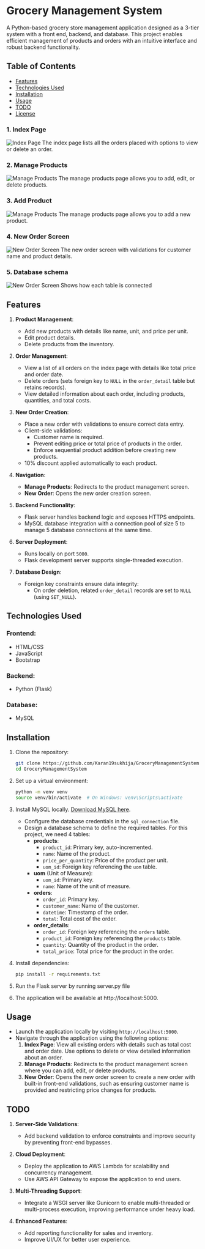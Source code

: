 # Grocery Management System

A Python-based grocery store management application designed as a 3-tier system with a front end, backend, and database. This project enables efficient management of products and orders with an intuitive interface and robust backend functionality.

## Table of Contents
- [Features](#features)
- [Technologies Used](#technologies-used)
- [Installation](#installation)
- [Usage](#usage)
- [TODO](#todo)
- [License](#license)

### 1. Index Page
![Index Page](screenshots/index_page.png)
The index page lists all the orders placed with options to view or delete an order.

### 2. Manage Products
![Manage Products](screenshots/manage_products.png)
The manage products page allows you to add, edit, or delete products.

### 3. Add Product
![Manage Products](screenshots/add_product.png)
The manage products page allows you to add a new product.

### 4. New Order Screen
![New Order Screen](screenshots/new_order.png)
The new order screen with validations for customer name and product details.

### 5. Database schema
![New Order Screen](screenshots/database_schema.png)
Shows how each table is connected

## Features
1. **Product Management**:
   - Add new products with details like name, unit, and price per unit.
   - Edit product details.
   - Delete products from the inventory.

2. **Order Management**:
   - View a list of all orders on the index page with details like total price and order date.
   - Delete orders (sets foreign key to `NULL` in the `order_detail` table but retains records).
   - View detailed information about each order, including products, quantities, and total costs.

3. **New Order Creation**:
   - Place a new order with validations to ensure correct data entry.
   - Client-side validations:
     - Customer name is required.
     - Prevent editing price or total price of products in the order.
     - Enforce sequential product addition before creating new products.
   - 10% discount applied automatically to each product.

4. **Navigation**:
   - **Manage Products**: Redirects to the product management screen.
   - **New Order**: Opens the new order creation screen.

5. **Backend Functionality**:
   - Flask server handles backend logic and exposes HTTPS endpoints.
   - MySQL database integration with a connection pool of size 5 to manage 5 database connections at the same time.

6. **Server Deployment**:
   - Runs locally on port `5000`.
   - Flask development server supports single-threaded execution.

7. **Database Design**:
   - Foreign key constraints ensure data integrity:
     - On order deletion, related `order_detail` records are set to `NULL` (using `SET_NULL`).

## Technologies Used
### Frontend:
- HTML/CSS
- JavaScript
- Bootstrap

### Backend:
- Python (Flask)

### Database:
- MySQL

## Installation
1. Clone the repository:
   ```bash
   git clone https://github.com/Karan19sukhija/GroceryManagementSystem.git
   cd GroceryManagementSystem

2. Set up a virtual environment:
    ```bash
   python -m venv venv
   source venv/bin/activate  # On Windows: venv\Scripts\activate

3. Install MySQL locally. [Download MySQL here](https://dev.mysql.com/downloads/mysql/).

   - Configure the database credentials in the `sql_connection` file.
   - Design a database schema to define the required tables. For this project, we need 4 tables:
     - **products**:
       - `product_id`: Primary key, auto-incremented.
       - `name`: Name of the product.
       - `price_per_quantity`: Price of the product per unit.
       - `uom_id`: Foreign key referencing the `uom` table.
     - **uom** (Unit of Measure):
       - `uom_id`: Primary key.
       - `name`: Name of the unit of measure.
     - **orders**:
       - `order_id`: Primary key.
       - `customer_name`: Name of the customer.
       - `datetime`: Timestamp of the order.
       - `total`: Total cost of the order.
     - **order_details**:
       - `order_id`: Foreign key referencing the `orders` table.
       - `product_id`: Foreign key referencing the `products` table.
       - `quantity`: Quantity of the product in the order.
       - `total_price`: Total price for the product in the order.

4. Install dependencies:
    ```bash
    pip install -r requirements.txt
   
5. Run the Flask server by running server.py file

6. The application will be available at http://localhost:5000.

## Usage
- Launch the application locally by visiting `http://localhost:5000`.
- Navigate through the application using the following options:
  1. **Index Page**: View all existing orders with details such as total cost and order date. Use options to delete or view detailed information about an order.
  2. **Manage Products**: Redirects to the product management screen where you can add, edit, or delete products.
  3. **New Order**: Opens the new order screen to create a new order with built-in front-end validations, such as ensuring customer name is provided and restricting price changes for products.

## TODO
1. **Server-Side Validations**:
   - Add backend validation to enforce constraints and improve security by preventing front-end bypasses.

2. **Cloud Deployment**:
   - Deploy the application to AWS Lambda for scalability and concurrency management.
   - Use AWS API Gateway to expose the application to end users.

3. **Multi-Threading Support**:
   - Integrate a WSGI server like Gunicorn to enable multi-threaded or multi-process execution, improving performance under heavy load.

4. **Enhanced Features**:
   - Add reporting functionality for sales and inventory.
   - Improve UI/UX for better user experience.

